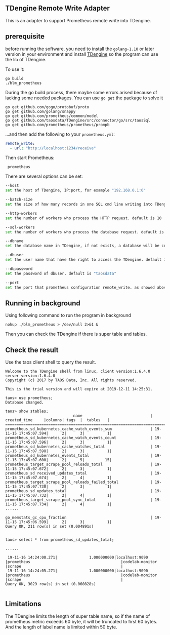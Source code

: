 ## TDengine Remote Write Adapter 

This is an adapter to support Prometheus remote write into TDengine.

## prerequisite

before running the software, you need to install the `golang-1.10` or later version in your environment and install [TDengine][] so the program can use the lib of TDengine.

To use it:

```
go build
./blm_prometheus
```
During the go build process, there maybe some errors arised because of lacking some needed packages. You can use `go get` the package to solve it
```
go get github.com/gogo/protobuf/proto
go get github.com/golang/snappy
go get github.com/prometheus/common/model
go get github.com/taosdata/TDengine/src/connector/go/src/taosSql
go get github.com/prometheus/prometheus/prompb

```


...and then add the following to your `prometheus.yml`:

```yaml
remote_write:
  - url: "http://localhost:1234/receive"
```

Then start Prometheus:

```
 prometheus
```
There are several options can be set:

```sh
--host 
set the host of TDengine, IP:port, for example "192.168.0.1:0"

--batch-size 
set the size of how many records in one SQL cmd line writing into TDengine. There is a limitation that TDengine could only accept SQL line small than 64000 bytes, so usually the batch size should not exceed 200. Default is 10.

--http-workers
set the number of workers who process the HTTP request. default is 10

--sql-workers
set the number of workers who process the database request. default is 10 

--dbname
set the database name in TDengine, if not exists, a database will be created after this dbname. default is "prometheus".

--dbuser
set the user name that have the right to access the TDengine. default is "root"

--dbpassword
set the password of dbuser. default is "taosdata"

--port
set the port that prometheus configuration remote_write. as showed above, in the prometheus.yaml
```


## Running in background

Using following command to run the program in background

```
nohup ./blm_prometheus > /dev/null 2>&1 &
```

Then you can check the TDengine if there is super table and tables.

## Check the result

Use the taos client shell to query the result.
```
Welcome to the TDengine shell from linux, client version:1.6.4.0 server version:1.6.4.0
Copyright (c) 2017 by TAOS Data, Inc. All rights reserved.

This is the trial version and will expire at 2019-12-11 14:25:31.

taos> use prometheus;
Database changed.

taos> show stables;
                              name                              |     created_time     |columns| tags  |  tables   |
====================================================================================================================
prometheus_sd_kubernetes_cache_watch_events_sum                 | 19-11-15 17:45:07.594|      2|      3|          1|
prometheus_sd_kubernetes_cache_watch_events_count               | 19-11-15 17:45:07.596|      2|      3|          1|
prometheus_sd_kubernetes_cache_watches_total                    | 19-11-15 17:45:07.598|      2|      3|          1|
prometheus_sd_kubernetes_events_total                           | 19-11-15 17:45:07.600|      2|      5|         15|
prometheus_target_scrape_pool_reloads_total                     | 19-11-15 17:45:07.672|      2|      3|          1|
prometheus_sd_received_updates_total                            | 19-11-15 17:45:07.674|      2|      4|          1|
prometheus_target_scrape_pool_reloads_failed_total              | 19-11-15 17:45:07.730|      2|      3|          1|
prometheus_sd_updates_total                                     | 19-11-15 17:45:07.732|      2|      4|          1|
prometheus_target_scrape_pool_sync_total                        | 19-11-15 17:45:07.734|      2|      4|          1|
......

go_memstats_gc_cpu_fraction                                     | 19-11-15 17:45:06.599|      2|      3|          1|
Query OK, 211 row(s) in set (0.004891s)


taos> select * from prometheus_sd_updates_total;

......

 19-11-16 14:24:00.271|              1.000000000|localhost:9090                                    |prometheus                                        |codelab-monitor                                   |scrape                                            |
 19-11-16 14:24:05.271|              1.000000000|localhost:9090                                    |prometheus                                        |codelab-monitor                                   |scrape                                            |
Query OK, 3029 row(s) in set (0.060828s)


```




## Limitations

The TDengine limits the length of super table name, so if the name of prometheus metric exceeds 60 byte, it will be truncated to first 60 bytes. And the length of label name is limited within 50 byte.  


[TDengine]:https://www.github.com/Taosdata/TDengine